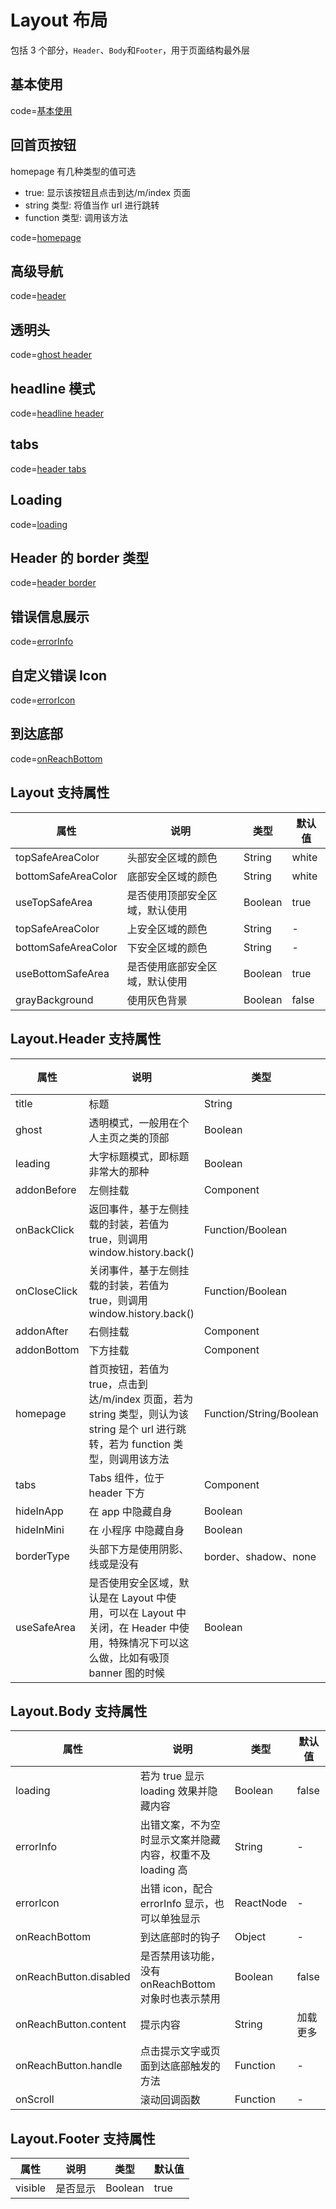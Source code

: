# Layout 布局

包括 3 个部分，`Header`、`Body`和`Footer`，用于页面结构最外层

## 基本使用

code=[基本使用](layout)

## 回首页按钮

homepage 有几种类型的值可选

- true: 显示该按钮且点击到达/m/index 页面
- string 类型: 将值当作 url 进行跳转
- function 类型: 调用该方法

code=[homepage](layout_header_homepage)

## 高级导航

code=[header](layout_header)

## 透明头

code=[ghost header](layout_ghost)

## headline 模式

code=[headline header](layout_headline)

## tabs

code=[header tabs](layout_tabs)

## Loading

code=[loading](layout_loading)

## Header 的 border 类型

code=[header border](layout_border_type)

## 错误信息展示

code=[errorInfo](layout_error_info)

## 自定义错误 Icon

code=[errorIcon](layout_error_icon)

## 到达底部

code=[onReachBottom](layout_reach_bottom)

## Layout 支持属性

| 属性                | 说明                           | 类型    | 默认值 |
| ------------------- | ------------------------------ | ------- | ------ |
| topSafeAreaColor    | 头部安全区域的颜色             | String  | white  |
| bottomSafeAreaColor | 底部安全区域的颜色             | String  | white  |
| useTopSafeArea      | 是否使用顶部安全区域，默认使用 | Boolean | true   |
| topSafeAreaColor    | 上安全区域的颜色               | String  | -      |
| bottomSafeAreaColor | 下安全区域的颜色               | String  | -      |
| useBottomSafeArea   | 是否使用底部安全区域，默认使用 | Boolean | true   |
| grayBackground      | 使用灰色背景                   | Boolean | false  |

## Layout.Header 支持属性

| 属性           | 说明                                                                                                                                | 类型                    | 默认值 |
| -------------- | ----------------------------------------------------------------------------------------------------------------------------------- | ----------------------- | ------ |
| title          | 标题                                                                                                                                | String                  | -      |
| ghost          | 透明模式，一般用在个人主页之类的顶部                                                                                                | Boolean                 | false  |
| leading        | 大字标题模式，即标题非常大的那种                                                                                                    | Boolean                 | false  |
| addonBefore    | 左侧挂载                                                                                                                            | Component               | -      |
| onBackClick    | 返回事件，基于左侧挂载的封装，若值为 true，则调用 window.history.back()                                                             | Function/Boolean        | -      |
| onCloseClick   | 关闭事件，基于左侧挂载的封装，若值为 true，则调用 window.history.back()                                                             | Function/Boolean        | -      |
| addonAfter     | 右侧挂载                                                                                                                            | Component               | -      |
| addonBottom    | 下方挂载                                                                                                                            | Component               | -      |
| homepage       | 首页按钮，若值为 true，点击到达/m/index 页面，若为 string 类型，则认为该 string 是个 url 进行跳转，若为 function 类型，则调用该方法 | Function/String/Boolean | -      |
| tabs           | Tabs 组件，位于 header 下方                                                                                                         | Component               | -      |
| hideInApp      | 在 app 中隐藏自身                                                                                                                   | Boolean                 | false  |
| hideInMini      | 在 小程序 中隐藏自身                                                                                                                   | Boolean                 | false  |
| borderType     | 头部下方是使用阴影、线或是没有                                                                                                      | border、shadow、none    | none   |
| useSafeArea    | 是否使用安全区域，默认是在 Layout 中使用，可以在 Layout 中关闭，在 Header 中使用，特殊情况下可以这么做，比如有吸顶 banner 图的时候  | Boolean                 | false  |

## Layout.Body 支持属性

| 属性                   | 说明                                                      | 类型      | 默认值   |
| ---------------------- | --------------------------------------------------------- | --------- | -------- |
| loading                | 若为 true 显示 loading 效果并隐藏内容                     | Boolean   | false    |
| errorInfo              | 出错文案，不为空时显示文案并隐藏内容，权重不及 loading 高 | String    | -        |
| errorIcon              | 出错 icon，配合 errorInfo 显示，也可以单独显示            | ReactNode | -        |
| onReachBottom          | 到达底部时的钩子                                          | Object    | -        |
| onReachButton.disabled | 是否禁用该功能，没有 onReachBottom 对象时也表示禁用       | Boolean   | false    |
| onReachButton.content  | 提示内容                                                  | String    | 加载更多 |
| onReachButton.handle   | 点击提示文字或页面到达底部触发的方法                      | Function  | -        |
| onScroll               | 滚动回调函数                                              | Function  | -        |

## Layout.Footer 支持属性

| 属性    | 说明     | 类型    | 默认值 |
| ------- | -------- | ------- | ------ |
| visible | 是否显示 | Boolean | true   |
